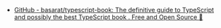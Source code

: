 - [GitHub - basarat/typescript-book: The definitive guide to TypeScript and possibly the best TypeScript book . Free and Open Source 🌹](https://github.com/basarat/typescript-book)
